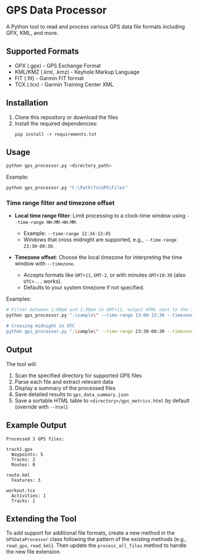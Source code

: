# GPS Data Processor

A Python tool to read and process various GPS data file formats including GPX, KML, and more.

## Supported Formats

- GPX (.gpx) - GPS Exchange Format
- KML/KMZ (.kml, .kmz) - Keyhole Markup Language
- FIT (.fit) - Garmin FIT format
- TCX (.tcx) - Garmin Training Center XML

## Installation

1. Clone this repository or download the files
2. Install the required dependencies:
   ```
   pip install -r requirements.txt
   ```

## Usage

```bash
python gps_processor.py <directory_path>
```

Example:
```bash
python gps_processor.py "C:\Path\To\GPS\Files"
```

### Time range filter and timezone offset

- **Local time range filter**: Limit processing to a clock-time window using `--time-range HH:MM-HH:MM`.
  - Example: `--time-range 12:34-13:45`
  - Windows that cross midnight are supported, e.g., `--time-range 23:30-00:30`.

- **Timezone offset**: Choose the local timezone for interpreting the time window with `--timezone`.
  - Accepts formats like `GMT+11`, `GMT-2`, or with minutes `GMT+10:30` (also `UTC+...` works).
  - Defaults to your system timezone if not specified.

Examples:
```bash
# Filter between 1:00pm and 1:30pm in GMT+11, output HTML next to the input folder
python gps_processor.py ".\sample\" --time-range 13:00-13:30 --timezone GMT+11

# Crossing midnight in UTC
python gps_processor.py ".\sample\" --time-range 23:30-00:30 --timezone UTC
```

## Output

The tool will:
1. Scan the specified directory for supported GPS files
2. Parse each file and extract relevant data
3. Display a summary of the processed files
4. Save detailed results to `gps_data_summary.json`
5. Save a sortable HTML table to `<directory>/gps_metrics.html` by default (override with `--html`)

## Example Output

```
Processed 3 GPS files:

track1.gpx
  Waypoints: 5
  Tracks: 2
  Routes: 0

route.kml
  Features: 3

workout.tcx
  Activities: 1
  Tracks: 1
```

## Extending the Tool

To add support for additional file formats, create a new method in the `GPSDataProcessor` class following the pattern of the existing methods (e.g., `read_gpx`, `read_kml`). Then update the `process_all_files` method to handle the new file extension.
